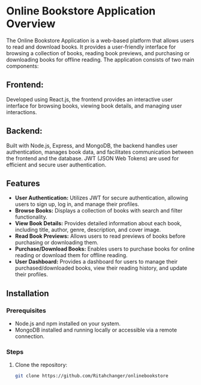 # Online Bookstore Application Overview

The Online Bookstore Application is a web-based platform that allows users to read and download books. It provides a user-friendly interface for browsing a collection of books, reading book previews, and purchasing or downloading books for offline reading. The application consists of two main components:

## Frontend:
Developed using React.js, the frontend provides an interactive user interface for browsing books, viewing book details, and managing user interactions.

## Backend:
Built with Node.js, Express, and MongoDB, the backend handles user authentication, manages book data, and facilitates communication between the frontend and the database. JWT (JSON Web Tokens) are used for efficient and secure user authentication.

## Features
- **User Authentication:** Utilizes JWT for secure authentication, allowing users to sign up, log in, and manage their profiles.
- **Browse Books:** Displays a collection of books with search and filter functionality.
- **View Book Details:** Provides detailed information about each book, including title, author, genre, description, and cover image.
- **Read Book Previews:** Allows users to read previews of books before purchasing or downloading them.
- **Purchase/Download Books:** Enables users to purchase books for online reading or download them for offline reading.
- **User Dashboard:** Provides a dashboard for users to manage their purchased/downloaded books, view their reading history, and update their profiles.

## Installation

### Prerequisites
- Node.js and npm installed on your system.
- MongoDB installed and running locally or accessible via a remote connection.

### Steps
1. Clone the repository:
   ```bash
   git clone https://github.com/Ritahchanger/onlinebookstore
